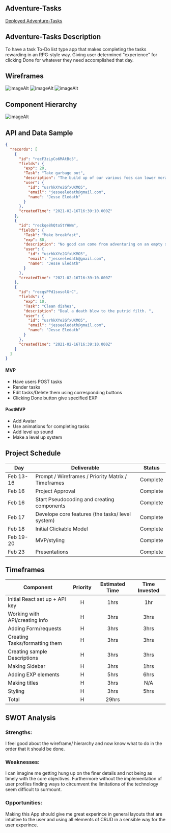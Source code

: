 ## Adventure-Tasks

[Deployed Adventure-Tasks](https://adventure-tasks.netlify.app)

## Adventure-Tasks Description

To have a task To-Do list type app that makes completing the tasks rewarding in an RPG-style way. Giving user determined "experience" for clicking Done for whatever they need accomplished that day.

## Wireframes

![imageAlt](Adventure-Tasks-wireframe.png)
![imageAlt](Adventure-Tasks-Mobile.png)
![imageAlt](Adventure-Tasks-mobile-out.png)

## Component Hierarchy

![imageAlt](componenets.png)

## API and Data Sample

```json
{
  "records": [
    {
      "id": "recF3zLyCo6MAtBc5",
      "fields": {
        "exp": 20,
        "Task": "Take garbage out",
        "description": "The build up of our various foes can lower moral, best to dispose of them. ",
        "user": {
          "id": "usrhkXYe2GfxUKMO5",
          "email": "jesseeledath@gmail.com",
          "name": "Jesse Eledath"
        }
      },
      "createdTime": "2021-02-16T16:39:10.000Z"
    },
    {
      "id": "reckqe8hQtoStYHWm",
      "fields": {
        "Task": "Make breakfast",
        "exp": 80,
        "description": "No good can come from adventuring on an empty stomach. ",
        "user": {
          "id": "usrhkXYe2GfxUKMO5",
          "email": "jesseeledath@gmail.com",
          "name": "Jesse Eledath"
        }
      },
      "createdTime": "2021-02-16T16:39:10.000Z"
    },
    {
      "id": "recqsPPd1sosolGrC",
      "fields": {
        "exp": 10,
        "Task": "Clean dishes",
        "description": "Deal a death blow to the putrid filth. ",
        "user": {
          "id": "usrhkXYe2GfxUKMO5",
          "email": "jesseeledath@gmail.com",
          "name": "Jesse Eledath"
        }
      },
      "createdTime": "2021-02-16T16:39:10.000Z"
    }
  ]
}
```

#### MVP

- Have users POST tasks
- Render tasks
- Edit tasks/Delete them using corresponding buttons
- Clicking Done button give specified EXP

#### PostMVP

- Add Avatar
- Use animations for completing tasks
- Add level up sound
- Make a level up system

## Project Schedule

| Day       | Deliverable                                        | Status   |
| --------- | -------------------------------------------------- | -------- |
| Feb 13-16 | Prompt / Wireframes / Priority Matrix / Timeframes | Complete |
| Feb 16    | Project Approval                                   | Complete |
| Feb 16    | Start Pseudocoding and creating components         | Complete |
| Feb 17    | Develope core features (the tasks/ level system)   | Complete |
| Feb 18    | Initial Clickable Model                            | Complete |
| Feb 19-20 | MVP/styling                                        | Complete |
| Feb 23    | Presentations                                      | Complete |

## Timeframes

| Component                      | Priority | Estimated Time | Time Invested |
| ------------------------------ | :------: | :------------: | :-----------: |
| Initial React set up + API key |    H     |      1hrs      |      1hr      |
| Working with API/creating info |    H     |      3hrs      |     3hrs      |
| Adding Form/requests           |    H     |      3hrs      |     3hrs      |
| Creating Tasks/formatting them |    H     |      3hrs      |     3hrs      |
| Creating sample Descriptions   |    H     |      3hrs      |     3hrs      |
| Making Sidebar                 |    H     |      3hrs      |     1hrs      |
| Adding EXP elements            |    H     |      5hrs      |     6hrs      |
| Making titles                  |    H     |      3hrs      |      N/A      |
| Styling                        |    H     |      3hrs      |     5hrs      |
| Total                          |    H     |     29hrs      |               |

## SWOT Analysis

### Strengths:

I feel good about the wireframe/ hierarchy and now know what to do in the order that it should be done.

### Weaknesses:

I can imagine me getting hung up on the finer details and not being as timely with the core objectives. Furthermore without the implementation of user profiles finding ways to circumvent the limitations of the technology seem difficult to surmount.

### Opportunities:

Making this App should give me great experince in general layouts that are intuitive to the user and using all elements of CRUD in a sensible way for the user experince.
